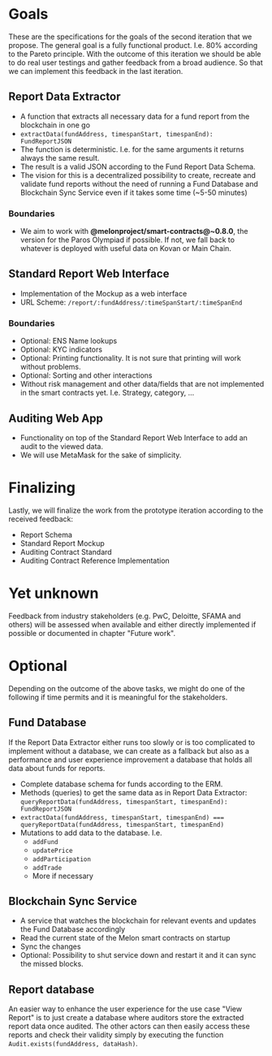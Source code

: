 # Goals

These are the specifications for the goals of the second iteration that we propose. The general goal is a fully functional product. I.e. 80% according to the Pareto principle. With the outcome of this iteration we should be able to do real user testings and gather feedback from a broad audience. So that we can implement this feedback in the last iteration.

## Report Data Extractor

- A function that extracts all necessary data for a fund report from the blockchain in one go
- `extractData(fundAddress, timespanStart, timespanEnd): FundReportJSON`
- The function is deterministic. I.e. for the same arguments it returns always the same result.
- The result is a valid JSON according to the Fund Report Data Schema.
- The vision for this is a decentralized possibility to create, recreate and validate fund reports without the need of running a Fund Database and Blockchain Sync Service even if it takes some time (~5-50 minutes)

### Boundaries

- We aim to work with **@melonproject/smart-contracts@~0.8.0**, the version for the Paros Olympiad if possible. If not, we fall back to whatever is deployed with useful data on Kovan or Main Chain.

## Standard Report Web Interface

- Implementation of the Mockup as a web interface
- URL Scheme: `/report/:fundAddress/:timeSpanStart/:timeSpanEnd`

### Boundaries

- Optional: ENS Name lookups
- Optional: KYC indicators
- Optional: Printing functionality. It is not sure that printing will work without problems.
- Optional: Sorting and other interactions
- Without risk management and other data/fields that are not implemented in the smart contracts yet. I.e. Strategy, category, ...

## Auditing Web App

- Functionality on top of the Standard Report Web Interface to add an audit to the viewed data.
- We will use MetaMask for the sake of simplicity.

# Finalizing

Lastly, we will finalize the work from the prototype iteration according to the received feedback:

- Report Schema
- Standard Report Mockup
- Auditing Contract Standard
- Auditing Contract Reference Implementation

# Yet unknown

Feedback from industry stakeholders (e.g. PwC, Deloitte, SFAMA and others) will be assessed when available and either directly implemented if possible or documented in chapter "Future work".

# Optional

Depending on the outcome of the above tasks, we might do one of the following if time permits and it is meaningful for the stakeholders.

## Fund Database

If the Report Data Extractor either runs too slowly or is too complicated to implement without a database, we can create as a fallback but also as a performance and user experience improvement a database that holds all data about funds for reports.

- Complete database schema for funds according to the ERM.
- Methods (queries) to get the same data as in Report Data Extractor: `queryReportData(fundAddress, timespanStart, timespanEnd): FundReportJSON`
- `extractData(fundAddress, timespanStart, timespanEnd) === queryReportData(fundAddress, timespanStart, timespanEnd)`
- Mutations to add data to the database. I.e.
  - `addFund`
  - `updatePrice`
  - `addParticipation`
  - `addTrade`
  - More if necessary

## Blockchain Sync Service

- A service that watches the blockchain for relevant events and updates the Fund Database accordingly
- Read the current state of the Melon smart contracts on startup
- Sync the changes
- Optional: Possibility to shut service down and restart it and it can sync the missed blocks.

## Report database

An easier way to enhance the user experience for the use case "View Report" is to just create a database where auditors store the extracted report data once audited. The other actors can then easily access these reports and check their validity simply by executing the function `Audit.exists(fundAddress, dataHash)`.
